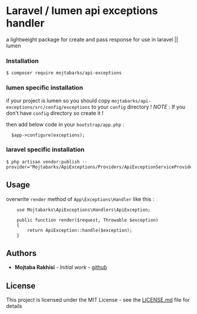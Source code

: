 # Laravel / lumen api exceptions handler

a lightweight package for create and pass response for use in laravel || lumen


### Installation

```
$ composer require mojtabarks/api-exceptions
```

### lumen specific installation
if your project is lumen so you should copy `mojtabarks/api-exceptions/src/config/exceptions` to your `config` directory !
*NOTE* : If you don't have `config` directory so create it !

then add below code in your `bootstrap/app.php` :
```
  $app->configure(exceptions);
```

### laravel specific installation
```
$ php artisan vendor:publish --provider="Mojtabarks/ApiExceptions/Providers/ApiExceptionServiceProvider"
```


## Usage

overwrite `render` method of `App\Exceptions\Handler` like this : 
```
    use Mojtabarks\ApiExceptions\Handlers\ApiException;
  
    public function render($request, Throwable $exception)
    {
        return ApiException::handle($exception);
    }
```

## Authors

* **Mojtaba Rakhisi** - *Initial work* - [github](https://github.com/mojtabarks)

## License

This project is licensed under the MIT License - see the [LICENSE.md](LICENSE.md) file for details
